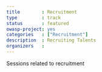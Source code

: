 ```yaml
---
title        : Recruitment
type         : track
status       : featured
owasp-project: yes
categories   : ["Recruitment"]
description  : Recruiting Talents
organizers   :
---
```


Sessions related to recruitment 
